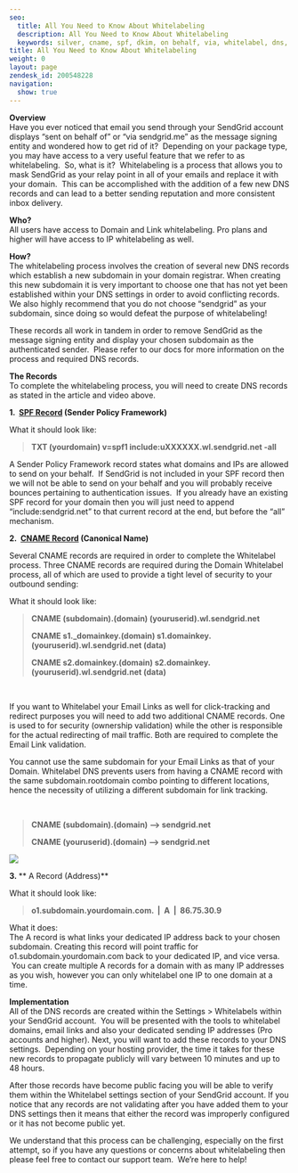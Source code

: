 ```yaml
---
seo:
  title: All You Need to Know About Whitelabeling
  description: All You Need to Know About Whitelabeling
  keywords: silver, cname, spf, dkim, on behalf, via, whitelabel, dns, IP, account, txt
title: All You Need to Know About Whitelabeling
weight: 0
layout: page
zendesk_id: 200548228
navigation:
  show: true
---
```


 **Overview**  
Have you ever noticed that email you send through your SendGrid account displays “sent on behalf of” or “via sendgrid.me” as the message signing entity and wondered how to get rid of it? &nbsp;Depending on your package type, you may have access to a very useful feature that we refer to as whitelabeling. &nbsp;So, what is it? &nbsp;Whitelabeling is a process that allows you to mask SendGrid as your relay point in all of your emails and replace it with your domain. &nbsp;This can be accomplished with the addition of a few new DNS records and can lead to a better sending reputation and more consistent inbox delivery.

**Who?**  
All users have access to Domain and Link whitelabeling. Pro plans and higher will have access to IP whitelabeling as well.&nbsp;

**How?**  
The whitelabeling process involves the creation of several new DNS records which establish a new subdomain in your domain registrar. When creating this new subdomain it is very important to choose one that has not yet been established within your DNS settings in order to avoid conflicting records. We also highly recommend that you do not choose “sendgrid” as your subdomain, since doing so would defeat the purpose of whitelabeling!

These records all work in tandem in order to remove SendGrid as the message signing entity and display your chosen subdomain as the authenticated sender. &nbsp;Please refer to our docs&nbsp;for more information on the process and required DNS records.

**The Records**  
To complete the whitelabeling process, you will need to create DNS records as stated in the article and video above.

**1.&nbsp; [SPF Record](http://en.wikipedia.org/wiki/Sender_Policy_Framework) (Sender Policy Framework)**

What it should look like:

> **TXT (yourdomain) v=spf1 include:uXXXXXX.wl.sendgrid.net -all**

A Sender Policy Framework record states what domains and IPs are allowed to send on your behalf. &nbsp;If SendGrid is not included in your SPF record then we will not be able to send on your behalf and you will probably receive bounces pertaining to authentication issues. &nbsp;If you already have an existing SPF record for your domain then you will just need to append “include:sendgrid.net” to that current record at the end, but before the “all” mechanism.

**2.&nbsp; [CNAME Record](http://en.wikipedia.org/wiki/CNAME) (Canonical Name)**

Several CNAME records are required in order to complete the Whitelabel process. Three CNAME records are required during the Domain Whitelabel process, all of which are used to provide a tight level of security to your outbound sending:

What it should look like:

> **CNAME (subdomain).(domain)&nbsp;(youruserid).wl.sendgrid.net**
> 
> **CNAME s1.\_domainkey.(domain)&nbsp;s1.domainkey.(youruserid).wl.sendgrid.net (data)**
> 
> **CNAME s2.domainkey.(domain) s2.domainkey.(youruserid).wl.sendgrid.net (data)**

&nbsp;

If you want to Whitelabel your Email Links as well for click-tracking and redirect purposes you will need to add two additional CNAME records. One is used to for security (ownership validation) while the other is responsible for the actual redirecting of mail traffic. Both are required to complete the Email Link validation.

You cannot use the same subdomain for your Email Links as that of your Domain. Whitelabel&nbsp;DNS prevents users from having a CNAME record with the same subdomain.rootdomain combo pointing to different locations, hence the necessity of utilizing a different subdomain for link tracking.

&nbsp;

> **CNAME (subdomain).(domain) --> sendgrid.net**
> 
> **CNAME (youruserid).(domain) --> sendgrid.net**

![]({{root_url}}/images/WhitelabelCNAME.png)

**3.&nbsp;**** A Record (Address)**

What it should look like:

> **o1.subdomain.yourdomain.com. &nbsp;| &nbsp;A &nbsp;| &nbsp;86.75.30.9**

What it does:  
The A record is what links your dedicated IP address back to your chosen subdomain. Creating this record will point traffic for o1.subdomain.yourdomain.com back to your dedicated IP, and vice versa. &nbsp;You can create multiple A records for a domain with as many IP addresses as you wish, however you can only whitelabel one IP to one domain at a time.&nbsp;

**Implementation**  
All of the DNS records are created within the Settings > Whitelabels within your SendGrid account. &nbsp;You will be presented with the tools to whitelabel domains, email links and also your dedicated sending IP addresses (Pro accounts and higher). Next, you will want to add these records to your DNS settings. &nbsp;Depending on your hosting provider, the time it takes for these new records to propagate publicly will vary between 10 minutes and up to 48 hours.

After those records have become public facing you will be able to verify them within the Whitelabel settings section of your SendGrid account.&nbsp;If you notice that any records are not validating after you have added them to your DNS settings then it means that either the record was improperly configured or it has not become public yet.&nbsp;

We understand that this process can be challenging, especially on the first attempt, so if you have any questions or concerns about whitelabeling then please feel free to contact our support team. &nbsp;We’re here to help!

